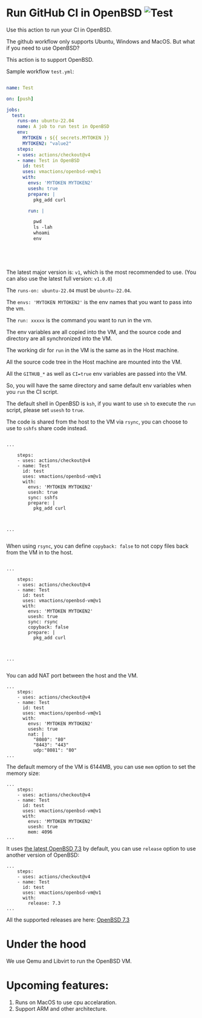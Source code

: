 # Run GitHub CI in OpenBSD ![Test](https://github.com/vmactions/openbsd-vm/workflows/Test/badge.svg)

Use this action to run your CI in OpenBSD.

The github workflow only supports Ubuntu, Windows and MacOS. But what if you need to use OpenBSD?

This action is to support OpenBSD.


Sample workflow `test.yml`:

```yml

name: Test

on: [push]

jobs:
  test:
    runs-on: ubuntu-22.04
    name: A job to run test in OpenBSD
    env:
      MYTOKEN : ${{ secrets.MYTOKEN }}
      MYTOKEN2: "value2"
    steps:
    - uses: actions/checkout@v4
    - name: Test in OpenBSD
      id: test
      uses: vmactions/openbsd-vm@v1
      with:
        envs: 'MYTOKEN MYTOKEN2'
        usesh: true
        prepare: |
          pkg_add curl

        run: |

          pwd
          ls -lah
          whoami
          env
          
          




```


The latest major version is: `v1`, which is the most recommended to use. (You can also use the latest full version: `v1.0.0`)  



The `runs-on: ubuntu-22.04` must be `ubuntu-22.04`.

The `envs: 'MYTOKEN MYTOKEN2'` is the env names that you want to pass into the vm.

The `run: xxxxx`  is the command you want to run in the vm.

The env variables are all copied into the VM, and the source code and directory are all synchronized into the VM.

The working dir for `run` in the VM is the same as in the Host machine.

All the source code tree in the Host machine are mounted into the VM.

All the `GITHUB_*` as well as `CI=true` env variables are passed into the VM.

So, you will have the same directory and same default env variables when you `run` the CI script.

The default shell in OpenBSD is `ksh`, if you want to use `sh` to execute the `run` script, please set `usesh` to `true`.

The code is shared from the host to the VM via `rsync`, you can choose to use to `sshfs` share code instead.


```

...

    steps:
    - uses: actions/checkout@v4
    - name: Test
      id: test
      uses: vmactions/openbsd-vm@v1
      with:
        envs: 'MYTOKEN MYTOKEN2'
        usesh: true
        sync: sshfs
        prepare: |
          pkg_add curl



...


```


When using `rsync`,  you can define `copyback: false` to not copy files back from the VM in to the host.


```

...

    steps:
    - uses: actions/checkout@v4
    - name: Test
      id: test
      uses: vmactions/openbsd-vm@v1
      with:
        envs: 'MYTOKEN MYTOKEN2'
        usesh: true
        sync: rsync
        copyback: false
        prepare: |
          pkg_add curl



...


```



You can add NAT port between the host and the VM.

```
...
    steps:
    - uses: actions/checkout@v4
    - name: Test
      id: test
      uses: vmactions/openbsd-vm@v1
      with:
        envs: 'MYTOKEN MYTOKEN2'
        usesh: true
        nat: |
          "8080": "80"
          "8443": "443"
          udp:"8081": "80"
...
```


The default memory of the VM is 6144MB, you can use `mem` option to set the memory size:

```
...
    steps:
    - uses: actions/checkout@v4
    - name: Test
      id: test
      uses: vmactions/openbsd-vm@v1
      with:
        envs: 'MYTOKEN MYTOKEN2'
        usesh: true
        mem: 4096
...
```



It uses [the latest OpenBSD 7.3](conf/default.release.conf) by default, you can use `release` option to use another version of OpenBSD:

```
...
    steps:
    - uses: actions/checkout@v4
    - name: Test
      id: test
      uses: vmactions/openbsd-vm@v1
      with:
        release: 7.3
...
```

All the supported releases are here: [OpenBSD  7.3](conf)


# Under the hood

We use Qemu and Libvirt to run the OpenBSD VM.




# Upcoming features:

1. Runs on MacOS to use cpu accelaration.
2. Support ARM and other architecture.




